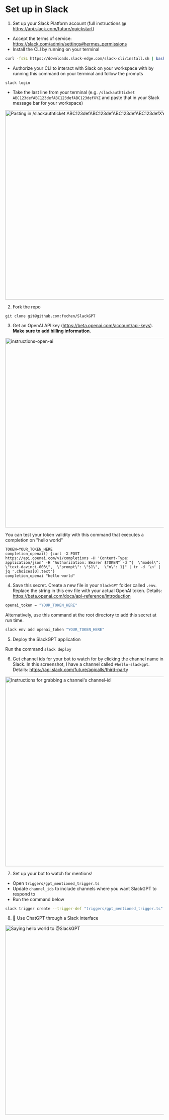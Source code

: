 # Set up in Slack

1. Set up your Slack Platform account (full instructions @
   https://api.slack.com/future/quickstart)

- Accept the terms of service:
  https://slack.com/admin/settings#hermes_permissions
- Install the CLI by running on your terminal

```bash
curl -fsSL https://downloads.slack-edge.com/slack-cli/install.sh | bash
```

- Authorize your CLI to interact with Slack on your workspace with by running
  this command on your terminal and follow the prompts

```
slack login
```

- Take the last line from your terminal (e.g.
  `/slackauthticket ABC123defABC123defABC123defABC123defXYZ` and paste that in
  your Slack message bar for your workspace)

<img width="600" alt="Pasting in /slackauthticket ABC123defABC123defABC123defABC123defXYZ" src="https://user-images.githubusercontent.com/178719/206928823-f0dee11c-4fc3-481d-923c-384d8fc85f7a.png">

2. Fork the repo

```
git clone git@github.com:fxchen/SlackGPT
```

3. Get an OpenAI API key (https://beta.openai.com/account/api-keys). **Make sure
   to add billing information**.

<img width="600" alt="instructions-open-ai" src="https://user-images.githubusercontent.com/178719/206929198-044141d0-2d85-4010-b437-051ca06db812.png">

You can test your token validity with this command that executes a completion on
"hello world"

```
TOKEN=YOUR_TOKEN_HERE
completion_openai() {curl -X POST https://api.openai.com/v1/completions -H 'Content-Type: application/json' -H "Authorization: Bearer $TOKEN" -d "{  \"model\": \"text-davinci-003\",  \"prompt\": \"$1\",  \"n\": 1}" | tr -d '\n' | jq '.choices[0].text'}
completion_openai "hello world"
```

4. Save this secret. Create a new file in your `SlackGPT` folder called `.env`.
   Replace the string in this env file with your actual OpenAI token. Details:
   https://beta.openai.com/docs/api-reference/introduction

```bash
openai_token = "YOUR_TOKEN_HERE"
```

Alternatively, use this command at the root directory to add this secret at run
time.

```bash
slack env add openai_token "YOUR_TOKEN_HERE"
```

5. Deploy the SlackGPT application

Run the command `slack deploy`

6. Get channel ids for your bot to watch for by clicking the channel name in
   Slack. In this screenshot, I have a channel called `#hello-slackgpt`.
   Details: https://api.slack.com/future/apicalls/third-party

<img width="600" alt="Instructions for grabbing a channel's channel-id" src="https://user-images.githubusercontent.com/178719/206929132-50f3451e-1224-4440-ba42-d106b8871999.png">

7. Set up your bot to watch for mentions!

- Open `triggers/gpt_mentioned_trigger.ts`
- Update `channel_ids` to include channels where you want SlackGPT to respond to
- Run the command below

```bash
slack trigger create --trigger-def "triggers/gpt_mentioned_trigger.ts"
```

8. 🎉 Use ChatGPT through a Slack interface

<img width="600" alt="Saying hello world to @SlackGPT" src="https://user-images.githubusercontent.com/178719/206929669-06895ca1-3ae1-4ca7-81cb-2ce124f476a3.png">
